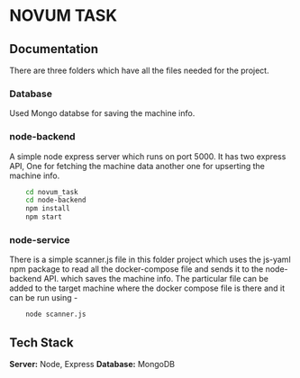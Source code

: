 
# NOVUM TASK



## Documentation

There are three folders which have all the files needed for the project.
### Database
Used Mongo databse for saving the machine info.
### node-backend
A simple node express server which runs on port 5000.
It has two express API, One for fetching the machine data another one for upserting the machine info.
```bash
    cd novum_task
    cd node-backend
    npm install
    npm start
```
### node-service
There is a simple scanner.js file in this folder project which uses the js-yaml npm package to read all the docker-compose file and sends it to the node-backend API. which saves the machine info.
The particular file can be added to the target machine where the docker compose file is there and it can be run using -
```bash
    node scanner.js
```


## Tech Stack

**Server:** Node, Express
**Database:** MongoDB


